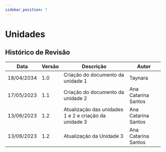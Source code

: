 ```yaml
---
sidebar_position: 7
---
```


# Unidades

## Histórico de Revisão

| Data       | Versão | Descrição                                             | Autor               |
| ---------- | ------ | ----------------------------------------------------- | ------------------- |
| 18/04/2034 | 1.0    | Criação do documento da unidade 1                     | Taynara             |
| 17/05/2023 | 1.1    | Criação do documento da unidade 2                     | Ana Catarina Santos |
| 13/06/2023 | 1.2    | Atualização das unidades 1 e 2 e criação da unidade 3 | Ana Catarina Santos |
| 13/06/2023 | 1.2    | Atualização da Unidade 3                              | Ana Catarina Santos |
